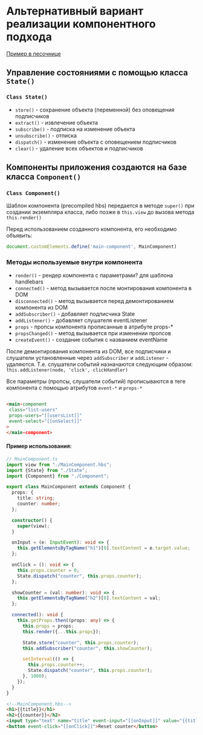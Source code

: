 # Альтернативный вариант реализации компонентного подхода

[Пример в песочнице](https://stackblitz.com/edit/typescript-5pvnqs)

## Управление состояниями с помощью класса `State()`

### **`Class State()`**

- `store()` - сохранение объекта (переменной) без оповещения подписчиков
- `extract()` - извлечение объекта
- `subscribe()` - подписка на изменение объекта
- `unsubscribe()` - отписка
- `dispatch()` - изменение объекта с оповещением подписчиков
- `clear()` - удаление всех объектов и подписчиков

## Компоненты приложения создаются на базе класса `Component()`

### **`Class Component()`**

Шаблон компонента (precompiled hbs) передается в методе `super()` при создании экземпляра класса,
либо позже в `this.view` до вызова метода `this.render()`

Перед использованием созданного компонента, его необходимо объявить:

```typescript
document.customElements.define('main-component', MainComponent)
```

### Методы используемые внутри компонента

- `render()` - рендер компонента с параметрами? для шаблона handlebars
- `connected()` - метод вызывается после монтирования компонента в DOM
- `disconnected()` - метод вызывается перед демонтированием компонента из DOM
- `addSubscriber()` - добавляет подписчика State
- `addListener()` - добавляет слушателя eventListener
- `props` - пропсы компонента прописанные в атрибуте props-*
- `propsChanged()` - метод вызывается при изменении пропсов
- `createEvent()` - создание события с названием eventName

После демонтирования компонента из DOM, все подписчики и слушатели установленные через `addSubscriber` и
`addListener` - удаляются.
Т.е. слушатели событий назначаются следующим образом: `this.addListener(node, 'click', clickHandler)`

Все параметры (пропсы, слушатели событий) прописываются в теге компонента с помощью атрибутов `event-*` и `props-*`

 ```HTML

<main-component
  class="list-users"
  props-users="[[usersList]]"
  event-select="[[onSelect]]"
>
</main-component>
 ```

#### Пример использования:

```typescript
// MainComponent.ts
import view from "./MainComponent.hbs";
import {State} from "./State";
import {Component} from "./Component";

export class MainComponent extends Component {
  props: {
    title: string;
    counter: number;
  };

  constructor() {
    super(view);
  }

  onInput = (e: InputEvent): void => {
    this.getElementsByTagName("h1")[0].textContent = e.target.value;
  };

  onClick = (): void => {
    this.props.counter = 0;
    State.dispatch("counter", this.props.counter);
  };

  showCounter = (val: number): void => {
    this.getElementsByTagName("h2")[0].textContent = val;
  };

  connected(): void {
    this.getProps.then((props: any) => {
      this.props = props;
      this.render({...this.props});

      State.store("counter", this.props.counter);
      this.addSubscriber("counter", this.showCounter);

      setInterval(() => {
        this.props.counter++;
        State.dispatch("counter", this.props.counter);
      }, 1000);
    });
  }
}

```

```HTML
<!--MainComponent.hbs-->
<h1>{{title}}</h1>
<h2>{{counter}}</h2>
<input type="text" name="title" event-input="[[onInput]]" value="{{title}}">
<button event-click="[[onClick]]">Reset counter</button>
```
